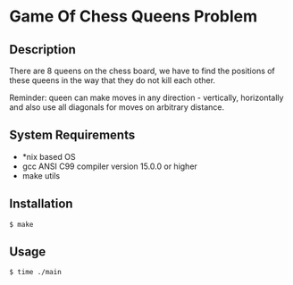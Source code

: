 # Game Of Chess Queens Problem

## Description

There are 8 queens on the chess board, we have to find the positions of these queens
in the way that they do not kill each other. 

Reminder: queen can make moves in any direction - vertically, horizontally and also use all 
diagonals for moves on arbitrary distance.

## System Requirements

* \*nix based OS
* gcc ANSI C99 compiler version 15.0.0 or higher
* make utils

## Installation

```
$ make
```

## Usage

```
$ time ./main
```

